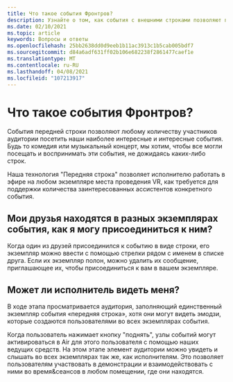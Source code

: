 ```yaml
---
title: Что такое события Фронтров?
description: Узнайте о том, как события с внешними строками позволяют пользователям получать закрытые и личные события в Алтспацевр.
ms.date: 02/10/2021
ms.topic: article
keywords: Вопросы и ответы
ms.openlocfilehash: 25bb2638dd0d9eeb1b11ac3913c1b5cab005bdf7
ms.sourcegitcommit: d84a6adf631ff02b106e682238f2861477caef1e
ms.translationtype: MT
ms.contentlocale: ru-RU
ms.lasthandoff: 04/08/2021
ms.locfileid: "107213917"
---
```

# <a name="what-are-frontrow-events"></a>Что такое события Фронтров? 

События передней строки позволяют любому количеству участников аудитории посетить наши наиболее интересные и интересные события. Будь то комедия или музыкальный концерт, мы хотим, чтобы все могли посещать и воспринимать эти события, не дожидаясь каких-либо строк. 

Наша технология "Передняя строка" позволяет исполнителю работать в эфире на любом экземпляре места проведения VR, как требуется для поддержки количества заинтересованных ассистентов конкретного события. 

## <a name="my-friends-are-in-a-different-instance-of-the-event-than-me-how-can-i-join-them"></a>Мои друзья находятся в разных экземплярах события, как я могу присоединиться к ним?

Когда один из друзей присоединился к событию в виде строки, его экземпляр можно ввести с помощью стрелки рядом с именем в списке друга. Если их экземпляр полон, можно удалить их сообщение, приглашающее их, чтобы присоединиться к вам в вашем экземпляре. 

## <a name="can-the-performer-see-me"></a>Может ли исполнитель видеть меня?

В ходе этапа просматривается аудитория, заполняющий единственный экземпляр события «передняя строка», хотя они могут видеть эмодзи, которые создаются пользователями во всех экземплярах события.

Когда пользователь нажимает кнопку "поднять", узлы событий могут активироваться в Air для этого пользователя с помощью наших ведущих средств. На этом этапе элемент аудитории можно увидеть и слышать во всех экземплярах так же, как исполнителям. Это позволяет пользователям участвовать в демонстрации и взаимодействовать с ними во время&сеансов в любом помещении, где они находятся.